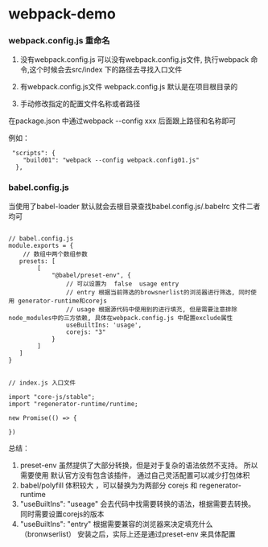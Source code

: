 # webpack-demo

### webpack.config.js 重命名

1. 没有webpack.config.js
可以没有webpack.config.js文件, 执行webpack 命令,这个时候会去src/index 下的路径去寻找入口文件

2. 有webpack.config.js文件
webpack.config.js 默认是在项目根目录的

3. 手动修改指定的配置文件名称或者路径

在package.json 中通过webpack --config xxx 后面跟上路径和名称即可

例如：
```
 "scripts": {
    "build01": "webpack --config webpack.config01.js"
  },
```

### babel.config.js 

当使用了babel-loader 默认就会去根目录查找babel.config.js/.babelrc 文件二者均可

```

// babel.config.js
module.exports = {
    // 数组中两个数组参数
   presets: [
        [
            "@babel/preset-env", {
                // 可以设置为  false  usage entry
                // entry 根据当前筛选的browsnerlist的浏览器进行筛选, 同时使用 generator-runtime和corejs  
                // usage 根据源代码中使用到的进行填充, 但是需要注意排除node_modules中的三方依赖, 具体在webpack.config.js 中配置exclude属性
                useBuiltIns: 'usage',
                corejs: "3"
            }   
        ]
   ]
}


// index.js 入口文件

import "core-js/stable";
import "regenerator-runtime/runtime;

new Promise(() => {

})
```

总结： 
1. preset-env 虽然提供了大部分转换，但是对于复杂的语法依然不支持。 所以需要使用
默认官方没有包含该插件， 通过自己灵活配置可以减少打包体积
2. babel/polyfill  体积较大 ，可以替换为为两部分 corejs 和 regenerator-runtime
3. "useBuiltIns": "useage" 会去代码中找需要转换的语法，根据需要去转换。 同时需要设置corejs的版本
4. "useBuiltIns": "entry" 根据需要兼容的浏览器来决定填充什么（bronwserlist）
安装之后，实际上还是通过preset-env 来具体配置